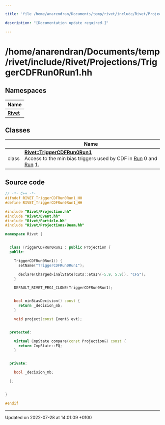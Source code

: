 ```yaml
---

title: 'file /home/anarendran/Documents/temp/rivet/include/Rivet/Projections/TriggerCDFRun0Run1.hh'

description: "[Documentation update required.]"

---
```


# /home/anarendran/Documents/temp/rivet/include/Rivet/Projections/TriggerCDFRun0Run1.hh



## Namespaces

| Name           |
| -------------- |
| **[Rivet](http://example.org/namespaces/namespacerivet/)**  |

## Classes

|                | Name           |
| -------------- | -------------- |
| class | **[Rivet::TriggerCDFRun0Run1](http://example.org/classes/classrivet_1_1triggercdfrun0run1/)** <br>Access to the min bias triggers used by CDF in <a href="http://example.org/classes/classrivet_1_1run/">Run</a> 0 and <a href="http://example.org/classes/classrivet_1_1run/">Run</a> 1.  |




## Source code

```cpp
// -*- C++ -*-
#ifndef RIVET_TriggerCDFRun0Run1_HH
#define RIVET_TriggerCDFRun0Run1_HH

#include "Rivet/Projection.hh"
#include "Rivet/Event.hh"
#include "Rivet/Particle.hh"
#include "Rivet/Projections/Beam.hh"

namespace Rivet {


  class TriggerCDFRun0Run1 : public Projection {
  public:

    TriggerCDFRun0Run1() {
      setName("TriggerCDFRun0Run1");

      declare(ChargedFinalState(Cuts::etaIn(-5.9, 5.9)), "CFS");
    }

    DEFAULT_RIVET_PROJ_CLONE(TriggerCDFRun0Run1);


    bool minBiasDecision() const {
      return _decision_mb;
    }

    void project(const Event& evt);


  protected:

    virtual CmpState compare(const Projection&) const {
      return CmpState::EQ;
    }


  private:

    bool _decision_mb;

  };


}

#endif
```


-------------------------------

Updated on 2022-07-28 at 14:01:09 +0100

